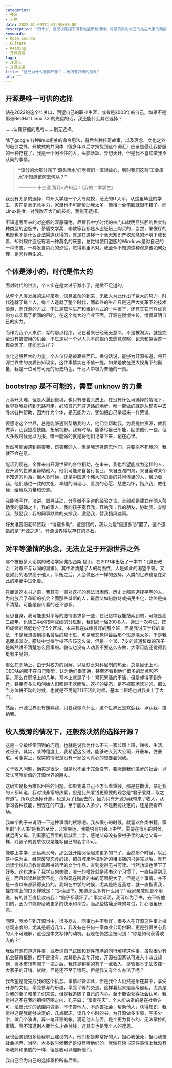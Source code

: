 ```yaml
---
categories:
- 开源
- 人物
date: 2022-01-09T11:01:50+08:00
description: "四十岁，适兕决定褪下所有的盔甲和掩饰，将最真实的自己的站在大家的面前，当然也因为是被问的太多，也希望不要再有人问到这个问题了，适兕在开源世界的活动，不仅是因为他热爱这里，还有在开源世界之外，他一无是处。"
keywords:
- Open Source
- Culture
- Reading
- 开源渣渣
tags:
- 开源人
- 开源之道
title: "适兕为什么选择开源？——致所有好奇的朋友"
url: ""
---
```


## 开源是唯一可供的选择

站在2022的这个年关口，回望自己的职业生涯，或者是2003年的自己，如果不是那张RedHat Linux 7.3 的光盘的话，我还能什么其它选择？

......认真仔细的思考.......别无选择。

除了google 各种linux相关的命令用法，背后各种传奇故事，以及理念、文化之外的吸引之外，开放式的共同体（很多年以后才捕捉到这个词汇）应该是最让我舒服的一种存在了，我是一个闲不住的人，头脑活跃、异想天开，但是我不喜欢做我不认同的事情。

> **“该分的水都分完了‘源头活水’们老师们一直很放心，到时我们这群‘工业废水’不知道该何去何从？”**
>
>    ———— 十三邀 黄灯×许知远：《我的二本学生》

我没有太多的选择，中州大学是一个大专院校，茫茫的IT大军，从这里毕业的学生，实在是毫无竞争力，家里也不可能帮助我太多，能攢一台电脑就很不错了。而Linux是唯一对我敞开大门的技能，我别无选择。

不知道哪里来的对盗版的深恶痛绝，尽管我中学时代的校门口就明目张胆的售卖各种类型的盗版书，茅盾文学奖、李敖等我都是从盗版坛上购买的，当然，录像厅的电影也不是什么合法渠道获得的，就是在这样一个毫无知识产权观念的环境下成长着，却对软件盗版有着一种莫名的厌恶，总觉得使用盗版的Windows是对自己的一种伤害。一种发自内心的恐慌，觉得那里不对。我至今不知道这种观念该如何处理，是怎样萌生的。

## 个体是渺小的，时代是伟大的



面对时代的洪流，个人实在是太过于渺小了，是微不足道的。

从整个人类发展的进程来看，信息革命的到来，无数人为此作出了巨大的努力，时代造就了每个人，每个人造就了整个时代，而软件的生产只是这巨大变革下的技术浪潮，而开源的方式，不过是软件生产和维护方式的一种罢了，还有其它同样优秀的方式实现了相同的目的，在这个庞大的产业下面，开源在慢慢生长，慢慢证明自己的实力。

而作为我个人来讲，写的那点程序，现在看来已经毫无意义，不是被淘汰，就是完全没有被使用的机会，不过是以一个以人为本的视角去愿意观察、记录和探索这一现象罢了。还能怎么样？

文化这股巨大的力量，个人仅仅是被裹挟而已。换句话说，能够为开源布道，将开源世界中的良质告知现实，这件事情实在不值一提。如果是放在更大视角下的衡量，我是一位可有可无的历史角色，千万人中极为普通的一员。

## bootstrap 是不可能的，需要 unknow 的力量

万事开头难，但是人逼到绝境，也只有硬着头皮上，在没有什么可选择的情况下，世界将我排挤到无路可走，必须自己开辟道路的地步，唯一能做的就是从现实中去寻求各种帮助，因为作为个体，是无能为力，犹如把自己举起来一样荒谬。

要感谢这个世界，总是能够遇到帮助我的人，他们会帮助我，为我提供资源，教我做事，让我提高技能，拓展视野。我有时候，能够尽自己所能，回馈他们一些，但大多数时候无以为报，唯一能做的就是将他们记录下来，记在心里。

当然可能会遇到损害我、伤害我的人，但是我选择遗忘他们，只要杀不死我的，我就不会在意。

能活到现在，全靠来自开源世界的各位相助，在未来，我也希望能成为这样的人，在开源的世界里帮助他人。他们可能来自各行各业，来自五湖四海，来自全球某个不知道的角落，但大多时候，还是中国这个伟大的良善的共同体里的人，帮助着我。他们通过一致的文化、卓越的同理心、善良的心愿、慈悲为怀，指点我、教化我，给我以力量和资源。

我能够写作、演讲、倡导活动，分享微不足道的经验之谈，全部都是建立在他人帮助我的基础之上，我的家人，我的孩子宽容我，容纳我；我的朋友，协助我、安慰我，鼓励我；我的同事默默的支撑我，激励我，替我挡风遮雨。

好友淮晋阳老师赞我：“得道多助”，这是错的，我认为是“借道多助”罢了，这个道指的是“开源之道”。开源世界得以存在的基石。

## 对平等激情的执念，无法立足于开源世界之外

哪个被很多人诟病的政治学家弗朗西斯·福山，在2021年出版了一本书：《身份政治：对尊严与认同的渴求》，其中讲清楚了人的两面性，人是如此的渴望平等，又是如此的渴求高于他人，平衡之后，人会做出不一样的选择。人类的世界也是在如此的平衡中进化着。

在阅读这本书之前，我其实一直对这样的想法很困惑，历史上那些选择平等的人，为何放弃了垄断的机会？而那些垄断的人，最后又如何散财或搞民主化，始终是搞不清楚，可能是自传看的还不够多。

反思自身，我可能更对平等的激情追求多一些，在记忆中我能搜索到的，可能是高二那年，化德二中的按照成绩的分班制，我们那一届200多人，通过一次考试，按照成绩的高低划分了5个区域，本来我在成绩最好的那个班，但是我讨厌学校的做法，于是我想搬到排名最后的那个班，可是我又觉得最后那个班混混太多，于是我退而求其次。朦胧中觉得学校不应该这么做，但是一个16、7岁的普通智商的孩子是断然讲不清楚怎么回事的。貌似也没有人劝我不要这么去做，大家可能还觉得我挺有主见的。

那么在职场上，由于对权力的误解，以及缺乏对科层制的热爱，总是目无上司，CEO啥的都不在自己眼里，认为他们很普通，甚至还看到他们很多的弱点和不足。那么在职场上的几年，基本上就混了个：累死累活的干活，但是却得不到升迁。甚至有多次和创始人们都是不欢而散。这样的姿态，是不被职场欢迎的，那么当身体拼不动的时候，也就是不再能711干活的时候，基本上职场也对我关上了大门。

然而，开源世界没有嫌弃我，只要我做点什么，这个世界还是欢迎我、承认我、接纳我。

## 收入微薄的情况下，还毅然决然的选择开源？

这是一个被经常问到的问题，也就是说我为什么不去一家公司上班，赚钱、生活、过日子，其实，某种程度上，我希望这么过，能够进入到大公司，开豪车，住豪宅。可事实上，现实的情况是没有一家公司真心的想要雇佣我。

关于收入问题，确实是很少，但是也不至于完全没有，要感谢我们进步的社会，以及认可我价值的开源世界的朋友。

这确实是极为难以回答的问题。如果我说自己不怎么看重钱，那是在撒谎，亲近我的人都知道，我对钱非常的热爱，但是比热爱钱更重要的观念是“君子爱财，取之有道”。所以说选择开源，也是为了钱而去的，因为只有开源为我带来了收入，从学习各种技能，到现在的布道。至于能收入多少，不是我能决定的，还是要看市场。

我举个例子来说明一下这种事情的根源吧。我从很小的时候，就喜欢各类书籍，家里的“小人书”是我的至爱，非常幸运，我能够有机会上中学，需要在很小的时候，就远离父母，到离家近百里的县城里上学，感谢父母没有像村子里的其他父母一样，对孩子的要求仅仅是能写自己的名字即可。

能够上中学，还远离父母，那么就开始阅读起来更多的书了，当然那个时候，以武侠小说为主，经常废寝忘食的读，把县城里学校附近的租书店的书读完以后，就开始读学校和县教育局图书馆里的文学作品，直到觉得无书可读。当然功课也落下了好多。这也决定了我学业的失败，唯一的嗜好就是读书这个习惯了，一直持续到现在，而且越读越欲罢不能。虽然现在所读的书的范围更大了，但是这个事情，并不是一直以来都获得支持的，我妈在中学的时候，尤其是临近高考，就一直指责我，挂在嘴上的口头禅就是：“少读点书，知道那么多有什么用？” 我家亲戚就更不用说，有的甚至直接攻击我：“脑子都读坏了。” 事实证明，我可以为了书，去不听他们的，因为书能带给我更多的快乐和享受。而那些枯燥乏味的考试，打心眼里厌恶。

同理，我参与到开源当中，很多朋友、同事也并不看好，很多人在开源这件事上持悲观态度的，尤其是最近几年，我没有在任何一家商业公司供职，更是引得关心我的人不可理解，这也是本文写作的动机。我现在仍然会被问到：“你是如何获得收入的？”

我做开源布道这件事，或者说自己试图和软件市场的同行解释这件事，虽然很少有机会获得报酬，但不是没有，尤其是从去年开始，开源被国家认可进入十四五规划，资本市场热闹了一把之后，我还是稍稍的有了一点收入，尽管根本无法支撑一大家子的开销、贷款，但是还不至于饿死。但是我又有什么办法了呢？

我希望是能完成我的这个执念。事情尽管如此，但是我个人仍然是乐在其中，享受开源的文化，享受参与的乐趣，享受平等的交流。这样看起来是超级自私，尤其是对我的妻子和孩子们来说，但是我追随了自己的内心，至于能否获得社会认可，我觉得这不在我的把控范围之内，孔子曰：“富贵在天”，个人能决定的是在社会许可、法律允许的范围内做事，不伤害他人、不危害社会，帮助他人，获得知识，我觉得这是我能够决定的，几点起床，读几个小时的书，为开源做多少事，写多少字，做几个演讲，算一笔开源的帐，满足他人与否，是个更为复杂的、无法掌控的事情。我不知道别人要什么才会付钱，这其实也是我个人的迷思。

我也会遇到很多给我职业建议的人，他们都是非常好的人，担心我饿死，担心我被社会抛弃，当然，大多数时候我还是没有听他们的，就像在读书这件事情上我没有听我妈和亲戚的一样，但是我可以理解他们。

我自己会为自己的选择承担所有后果。
